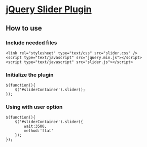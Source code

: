 [jQuery Slider Plugin](http://irfandurmus.com/projects/jquery-slider-plugin/)
======================================================================================

How to use 
--------------------------------------

### Include needed files
	<link rel="stylesheet" type="text/css" src="slider.css" />
	<script type="text/javascript" src="jquery.min.js"></script>
	<script type="text/javascript" src="slider.js"></script>

### Initialize the plugin
    $(function(){
        $('#sliderContainer').slider();
    });

### Using with user option
    $(function(){
        $('#sliderContainer').slider({
            wait:3500,
            method:'flat'
        });
    });




